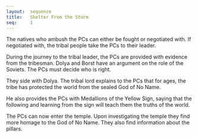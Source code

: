 ```yaml
---
layout:  sequence
title:   Shelter From the Storm
seq:     1
---
```


The natives who ambush the PCs can either be fought or negotiated with.
If negotiated with, the tribal people take the PCs to their leader.

During the journey to the tribal leader,
the PCs are provided with evidence from the tribesman.
Dolya and Borst have an argument on the role of the Soviets.
The PCs must decide who is right.

They side with Dolya.
The tribal lord explains to the PCs that for ages,
the tribe has protected the world from the sealed God of No Name.

He also provides the PCs with Medallions of the Yellow Sign,
saying that the following and learning from the sign will teach them the truths of the world.

The PCs can now enter the temple.
Upon investigating the temple they find more homage to the God of No Name.
They also find information about the pillars.











